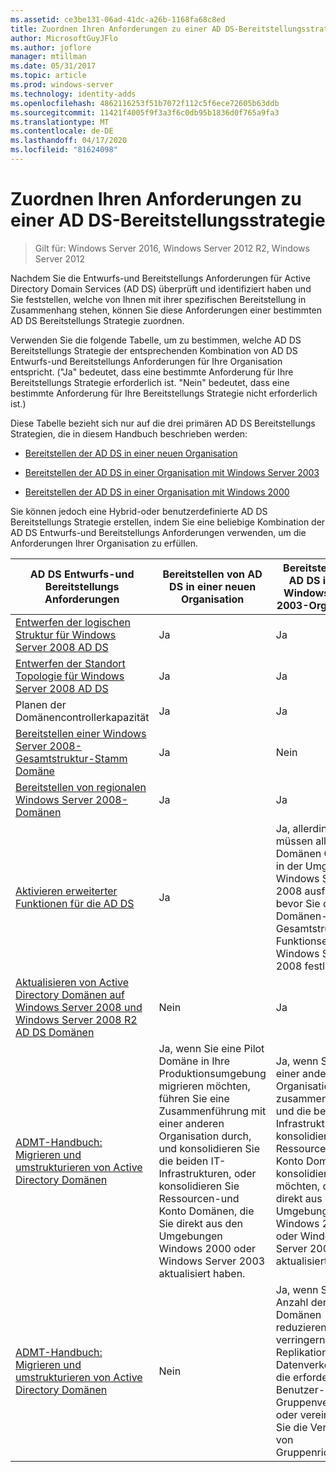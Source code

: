 ```yaml
---
ms.assetid: ce3be131-06ad-41dc-a26b-1168fa68c8ed
title: Zuordnen Ihren Anforderungen zu einer AD DS-Bereitstellungsstrategie
author: MicrosoftGuyJFlo
ms.author: joflore
manager: mtillman
ms.date: 05/31/2017
ms.topic: article
ms.prod: windows-server
ms.technology: identity-adds
ms.openlocfilehash: 4862116253f51b7072f112c5f6ece72605b63ddb
ms.sourcegitcommit: 11421f4005f9f3a3f6c0db95b1836d0f765a9fa3
ms.translationtype: MT
ms.contentlocale: de-DE
ms.lasthandoff: 04/17/2020
ms.locfileid: "81624098"
---
```

# <a name="mapping-your-requirements-to-an-ad-ds-deployment-strategy"></a>Zuordnen Ihren Anforderungen zu einer AD DS-Bereitstellungsstrategie

> Gilt für: Windows Server 2016, Windows Server 2012 R2, Windows Server 2012

Nachdem Sie die Entwurfs-und Bereitstellungs Anforderungen für Active Directory Domain Services (AD DS) überprüft und identifiziert haben und Sie feststellen, welche von Ihnen mit ihrer spezifischen Bereitstellung in Zusammenhang stehen, können Sie diese Anforderungen einer bestimmten AD DS Bereitstellungs Strategie zuordnen.

Verwenden Sie die folgende Tabelle, um zu bestimmen, welche AD DS Bereitstellungs Strategie der entsprechenden Kombination von AD DS Entwurfs-und Bereitstellungs Anforderungen für Ihre Organisation entspricht. ("Ja" bedeutet, dass eine bestimmte Anforderung für Ihre Bereitstellungs Strategie erforderlich ist. "Nein" bedeutet, dass eine bestimmte Anforderung für Ihre Bereitstellungs Strategie nicht erforderlich ist.)

Diese Tabelle bezieht sich nur auf die drei primären AD DS Bereitstellungs Strategien, die in diesem Handbuch beschrieben werden:

-   [Bereitstellen der AD DS in einer neuen Organisation](../../ad-ds/plan/Deploying-AD-DS-in-a-New-Organization.md)

-   [Bereitstellen der AD DS in einer Organisation mit Windows Server 2003](../../ad-ds/plan/Deploying-AD-DS-in-a-Windows-Server-2003-Organization.md)

-   [Bereitstellen der AD DS in einer Organisation mit Windows 2000](../../ad-ds/plan/Deploying-AD-DS-in-a-Windows-2000-Organization.md)

Sie können jedoch eine Hybrid-oder benutzerdefinierte AD DS Bereitstellungs Strategie erstellen, indem Sie eine beliebige Kombination der AD DS Entwurfs-und Bereitstellungs Anforderungen verwenden, um die Anforderungen Ihrer Organisation zu erfüllen.

| AD DS Entwurfs-und Bereitstellungs Anforderungen | Bereitstellen von AD DS in einer neuen Organisation | Bereitstellen von AD DS in einer Windows Server 2003-Organisation | Bereitstellen von AD DS in einer Windows 2000-Organisation |
| ---------------------------------------- | ------------------------------------- | ----------------------------------------------------- |----------------------------------------------- |
| [Entwerfen der logischen Struktur für Windows Server 2008 AD DS](https://docs.microsoft.com/previous-versions/windows/it-pro/windows-server-2008-R2-and-2008/cc770806(v=ws.10)) | Ja | Ja | Ja |
| [Entwerfen der Standort Topologie für Windows Server 2008 AD DS](Designing-the-Site-Topology.md) | Ja | Ja | Ja |
| Planen der Domänencontrollerkapazität | Ja | Ja | Ja |
| [Bereitstellen einer Windows Server 2008-Gesamtstruktur-Stamm Domäne](https://docs.microsoft.com/previous-versions/windows/it-pro/windows-server-2008-R2-and-2008/cc731174(v=ws.10)) | Ja | Nein | Nein |
| [Bereitstellen von regionalen Windows Server 2008-Domänen](https://docs.microsoft.com/previous-versions/windows/it-pro/windows-server-2008-R2-and-2008/cc755118(v=ws.10)) | Ja | Ja | Ja |
| [Aktivieren erweiterter Funktionen für die AD DS](../../ad-ds/plan/Enabling-Advanced-Features-for-AD-DS.md) | Ja |Ja, allerdings müssen alle Domänen Controller in der Umgebung Windows Server 2008 ausführen, bevor Sie die Domänen-oder Gesamtstruktur Funktionsebene auf Windows Server 2008 festlegen. | Ja, allerdings müssen alle Domänen Controller in der Umgebung Windows Server 2008 ausführen, bevor Sie die Domänen-oder Gesamtstruktur Funktionsebene auf Windows Server 2008 festlegen. |
| [Aktualisieren von Active Directory Domänen auf Windows Server 2008 und Windows Server 2008 R2 AD DS Domänen](https://docs.microsoft.com/previous-versions/windows/it-pro/windows-server-2008-R2-and-2008/cc731188(v=ws.10)) | Nein  | Ja | Ja |
| [ADMT-Handbuch: Migrieren und umstrukturieren von Active Directory Domänen](https://docs.microsoft.com/previous-versions/windows/it-pro/windows-server-2008-R2-and-2008/cc974332(v=ws.10)) | Ja, wenn Sie eine Pilot Domäne in Ihre Produktionsumgebung migrieren möchten, führen Sie eine Zusammenführung mit einer anderen Organisation durch, und konsolidieren Sie die beiden IT-Infrastrukturen, oder konsolidieren Sie Ressourcen-und Konto Domänen, die Sie direkt aus den Umgebungen Windows 2000 oder Windows Server 2003 aktualisiert haben. | Ja, wenn Sie mit einer anderen Organisation zusammenführen und die beiden IT-Infrastrukturen konsolidieren oder Ressourcen-und Konto Domänen konsolidieren möchten, die Sie direkt aus den Umgebungen Windows 2000 oder Windows Server 2003 aktualisiert haben. | Ja, wenn Sie mit einer anderen Organisation zusammenführen und die beiden IT-Infrastrukturen konsolidieren oder Ressourcen-und Konto Domänen konsolidieren möchten, die Sie direkt aus den Umgebungen Windows 2000 oder Windows Server 2003 aktualisiert haben. |
| [ADMT-Handbuch: Migrieren und umstrukturieren von Active Directory Domänen](https://docs.microsoft.com/previous-versions/windows/it-pro/windows-server-2008-R2-and-2008/cc974332(v=ws.10)) | Nein | Ja, wenn Sie die Anzahl der Domänen reduzieren müssen, verringern Sie den Replikations Datenverkehr und die erforderliche Benutzer-und Gruppenverwaltung, oder vereinfachen Sie die Verwaltung von Gruppenrichtlinie. | Ja, wenn Sie die Anzahl der Domänen reduzieren müssen, verringern Sie den Replikations Datenverkehr und die erforderliche Benutzer-und Gruppenverwaltung, oder vereinfachen Sie die Verwaltung von Gruppenrichtlinie. |
